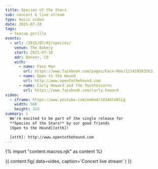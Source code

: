 ```yaml
---
title: Species of the Stars
sub: concert & live stream
type: music video
date: 2015-07-10
tags:
  - teacup gorilla
events:
  - url: /2015/07/02/species/
    venue: The Bakery
    start: 2015-07-10
    adr: Denver, CO
    with:
      - name: Face Man
        url: https://www.facebook.com/pages/Face-Man/121419593563
      - name: Open to the Hound
        url: http://www.opentothehound.com
      - name: Carly Howard and the Youthnicorns
        url: https://www.facebook.com/carly.howard
video:
  - iframe: https://www.youtube.com/embed/iD1AUleBlLg
    width: 560
    height: 315
summary: |
  We're excited to be part of the single release for
  **Species of the Stars** by our good friends
  [Open to the Hound][otth]!

  [otth]: http://www.opentothehound.com
---
```


{% import "content.macros.njk" as content %}

{{ content.fig(
  data=video,
  caption='Concert live stream'
) }}
